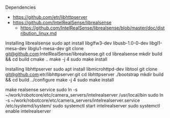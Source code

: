 Dependencies
* https://github.com/etr/libhttpserver
* https://github.com/IntelRealSense/librealsense
  * https://github.com/IntelRealSense/librealsense/blob/master/doc/distribution_linux.md


Installing librealsense
    sudo apt install libglfw3-dev libusb-1.0-0-dev libgl1-mesa-dev libglu1-mesa-dev
    git clone git@github.com:IntelRealSense/librealsense.git
    cd librealsense
    mkdir build && cd build
    cmake ..
    make -j 4
    sudo make install
    
Installing libhttpserver
    sudo apt install libmicrohttpd-dev libtool
    git clone git@github.com:etr/libhttpserver.git
    cd libhttpserver
    ./bootstrap
    mkdir build && cd build
    ../configure
    make -j 4
    sudo make install

make realsense service
    sudo ln -s ~/work/robotcore/etc/camera_servers/intelrealserver /usr/local/bin
    sudo ln -s ~/work/robotcore/etc/camera_servers/intelrealserver.service /etc/systemd/system/
    sudo systemctl start intelrealserver
    sudo systemctl enable intelrealserver
